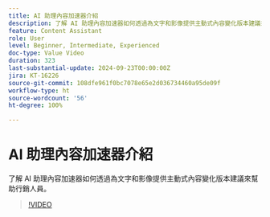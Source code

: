 ```yaml
---
title: AI 助理內容加速器介紹
description: 了解 AI 助理內容加速器如何透過為文字和影像提供主動式內容變化版本建議來幫助行銷人員。
feature: Content Assistant
role: User
level: Beginner, Intermediate, Experienced
doc-type: Value Video
duration: 323
last-substantial-update: 2024-09-23T00:00:00Z
jira: KT-16226
source-git-commit: 108dfe961f0bc7078e65e2d036734460a95de09f
workflow-type: ht
source-wordcount: '56'
ht-degree: 100%

---
```



# AI 助理內容加速器介紹

了解 AI 助理內容加速器如何透過為文字和影像提供主動式內容變化版本建議來幫助行銷人員。

>[!VIDEO](https://video.tv.adobe.com/v/3434635/?learn=on)
